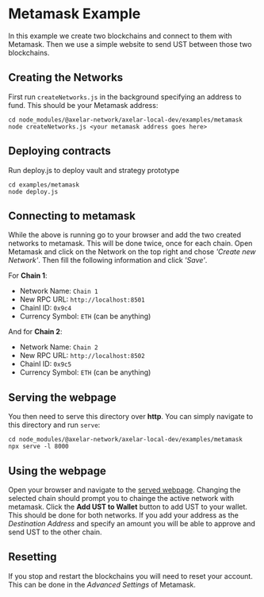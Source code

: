 # Metamask Example
In this example we create two blockchains and connect to them with Metamask. Then we use a simple website to send UST between those two blockchains.

## Creating the Networks 
First run `createNetworks.js` in the background specifying an address to fund. This should be your Metamask address:
```
cd node_modules/@axelar-network/axelar-local-dev/examples/metamask
node createNetworks.js <your metamask address goes here>
```
## Deploying contracts

Run deploy.js to deploy vault and strategy prototype
```
cd examples/metamask
node deploy.js
```

## Connecting to metamask
While the above is running go to your browser and add the two created networks to metamask. This will be done twice, once for each chain. Open Metamask and click on the Network on the top right and chose *'Create new Network'*. Then fill the following information and click *'Save'*.

For **Chain 1**:
- Network Name: `Chain 1`
- New RPC URL: `http://localhost:8501`
- ChainI ID: `0x9c4`
- Currency Symbol: `ETH` (can be anything)

And for **Chain 2**:
- Network Name: `Chain 2`
- New RPC URL: `http://localhost:8502`
- ChainI ID: `0x9c5`
- Currency Symbol: `ETH` (can be anything)

## Serving the webpage
You then need to serve this directory over **http**. You can simply navigate to this directory and run `serve`:
```
cd node_modules/@axelar-network/axelar-local-dev/examples/metamask
npx serve -l 8000
```

## Using the webpage
Open your browser and navigate to the [served webpage](http://localhost:8000). Changing the selected chain should prompt you to chainge the active network with metamask. Click the **Add UST to Wallet** button to add UST to your wallet. This should be done for both networks. If you add your address as the *Destination Address* and specify an amount you will be able to approve and send UST to the other chain.

## Resetting
If you stop and restart the blockchains you will need to reset your account. This can be done in the *Advanced Settings* of Metamask.

